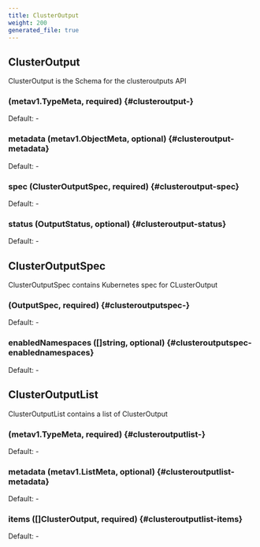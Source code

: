 ```yaml
---
title: ClusterOutput
weight: 200
generated_file: true
---
```


## ClusterOutput

ClusterOutput is the Schema for the clusteroutputs API

###  (metav1.TypeMeta, required) {#clusteroutput-}

Default: -

### metadata (metav1.ObjectMeta, optional) {#clusteroutput-metadata}

Default: -

### spec (ClusterOutputSpec, required) {#clusteroutput-spec}

Default: -

### status (OutputStatus, optional) {#clusteroutput-status}

Default: -


## ClusterOutputSpec

ClusterOutputSpec contains Kubernetes spec for CLusterOutput

###  (OutputSpec, required) {#clusteroutputspec-}

Default: -

### enabledNamespaces ([]string, optional) {#clusteroutputspec-enablednamespaces}

Default: -


## ClusterOutputList

ClusterOutputList contains a list of ClusterOutput

###  (metav1.TypeMeta, required) {#clusteroutputlist-}

Default: -

### metadata (metav1.ListMeta, optional) {#clusteroutputlist-metadata}

Default: -

### items ([]ClusterOutput, required) {#clusteroutputlist-items}

Default: -


